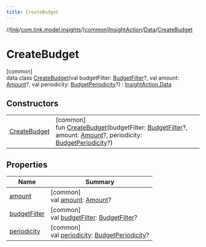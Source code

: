 ```yaml
---
title: CreateBudget
---
```

//[link](../../../../../index.html)/[com.tink.model.insights](../../../index.html)/[[common]InsightAction](../../index.html)/[Data](../index.html)/[CreateBudget](index.html)



# CreateBudget



[common]\
data class [CreateBudget](index.html)(val budgetFilter: [BudgetFilter](../../../../com.tink.model.budget/index.html#-2018963458%2FClasslikes%2F-1713223439)?, val amount: [Amount](../../../../com.tink.model.misc/[common]-amount/index.html)?, val periodicity: [BudgetPeriodicity](../../../../com.tink.model.budget/index.html#-756637127%2FClasslikes%2F-1713223439)?) : [InsightAction.Data](../index.html)



## Constructors


| | |
|---|---|
| [CreateBudget](-create-budget.html) | [common]<br>fun [CreateBudget](-create-budget.html)(budgetFilter: [BudgetFilter](../../../../com.tink.model.budget/index.html#-2018963458%2FClasslikes%2F-1713223439)?, amount: [Amount](../../../../com.tink.model.misc/[common]-amount/index.html)?, periodicity: [BudgetPeriodicity](../../../../com.tink.model.budget/index.html#-756637127%2FClasslikes%2F-1713223439)?) |


## Properties


| Name | Summary |
|---|---|
| [amount](amount.html) | [common]<br>val [amount](amount.html): [Amount](../../../../com.tink.model.misc/[common]-amount/index.html)? |
| [budgetFilter](budget-filter.html) | [common]<br>val [budgetFilter](budget-filter.html): [BudgetFilter](../../../../com.tink.model.budget/index.html#-2018963458%2FClasslikes%2F-1713223439)? |
| [periodicity](periodicity.html) | [common]<br>val [periodicity](periodicity.html): [BudgetPeriodicity](../../../../com.tink.model.budget/index.html#-756637127%2FClasslikes%2F-1713223439)? |

